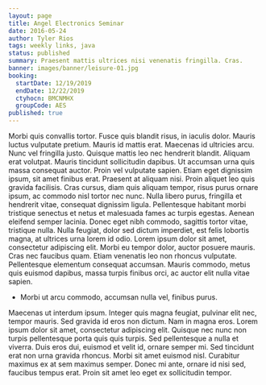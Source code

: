 ```yaml
---
layout: page
title: Angel Electronics Seminar
date: 2016-05-24
author: Tyler Rios
tags: weekly links, java
status: published
summary: Praesent mattis ultrices nisi venenatis fringilla. Cras.
banner: images/banner/leisure-01.jpg
booking:
  startDate: 12/19/2019
  endDate: 12/22/2019
  ctyhocn: BMCNMHX
  groupCode: AES
published: true
---
```

Morbi quis convallis tortor. Fusce quis blandit risus, in iaculis dolor. Mauris luctus vulputate pretium. Mauris id mattis erat. Maecenas id ultricies arcu. Nunc vel fringilla justo. Quisque mattis leo nec hendrerit blandit. Aliquam erat volutpat. Mauris tincidunt sollicitudin dapibus. Ut accumsan urna quis massa consequat auctor. Proin vel vulputate sapien. Etiam eget dignissim ipsum, sit amet finibus erat.
Praesent at aliquam nisi. Proin aliquet leo quis gravida facilisis. Cras cursus, diam quis aliquam tempor, risus purus ornare ipsum, ac commodo nisl tortor nec nunc. Nulla libero purus, fringilla et hendrerit vitae, consequat dignissim ligula. Pellentesque habitant morbi tristique senectus et netus et malesuada fames ac turpis egestas. Aenean eleifend semper lacinia. Donec eget nibh commodo, sagittis tortor vitae, tristique nulla. Nulla feugiat, dolor sed dictum imperdiet, est felis lobortis magna, at ultrices urna lorem id odio. Lorem ipsum dolor sit amet, consectetur adipiscing elit. Morbi eu tempor dolor, auctor posuere mauris. Cras nec faucibus quam. Etiam venenatis leo non rhoncus vulputate. Pellentesque elementum consequat accumsan. Mauris commodo, metus quis euismod dapibus, massa turpis finibus orci, ac auctor elit nulla vitae sapien.

* Morbi ut arcu commodo, accumsan nulla vel, finibus purus.

Maecenas ut interdum ipsum. Integer quis magna feugiat, pulvinar elit nec, tempor mauris. Sed gravida id eros non dictum. Nam in magna eros. Lorem ipsum dolor sit amet, consectetur adipiscing elit. Quisque nec nunc non turpis pellentesque porta quis quis turpis. Sed pellentesque a nulla et viverra. Duis eros dui, euismod et velit id, ornare semper mi. Sed tincidunt erat non urna gravida rhoncus. Morbi sit amet euismod nisl. Curabitur maximus ex at sem maximus semper. Donec mi ante, ornare id nisi sed, faucibus tempus erat. Proin sit amet leo eget ex sollicitudin tempor.
